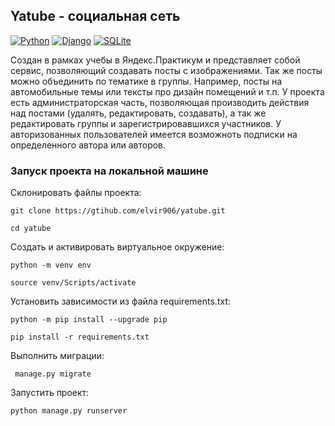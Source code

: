 ## Yatube - социальная сеть

[![Python](https://img.shields.io/badge/-Python-464646?style=flat-square&logo=Python)](https://www.python.org/)
[![Django](https://img.shields.io/badge/-Django-464646?style=flat-square&logo=Django)](https://www.djangoproject.com/)
[![SQLite](https://img.shields.io/badge/-SQLite-464646?style=flat-square&logo=SQLite)](https://www.sqlite.org/index.html)

Создан в рамках учебы в Яндекс.Практикум и представляет собой сервис, позволяющий создавать посты с изображениями. Так же посты можно объединить по тематике в группы. Например, посты на автомобильные темы или тексты про дизайн помещений и т.п. У проекта есть администраторская часть, позволяющая производить действия над постами (удалять, редактировать, создавать), а так же редактировать группы и зарегистрировавшихся участников. У авторизованных пользователей имеется возможноть подписки на определенного автора или авторов.


### Запуск проекта на локальной машине

Склонировать файлы проекта:
```
git clone https://gtihub.com/elvir906/yatube.git
```
```
cd yatube
```

Cоздать и активировать виртуальное окружение:
```
python -m venv env
```
```
source venv/Scripts/activate
```

Установить зависимости из файла requirements.txt:
```
python -m pip install --upgrade pip
```
```
pip install -r requirements.txt
```

Выполнить миграции:
```
 manage.py migrate
```

Запустить проект:
```
python manage.py runserver
```
